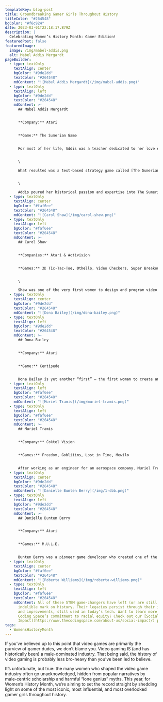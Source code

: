 ```yaml
---
templateKey: blog-post
title: Groundbreaking Gamer Girls Throughout History
titleColor: "#264548"
bgColor: "#f6c924"
date: 2023-03-01T22:18:17.879Z
description: |
  Celebrating Women’s History Month: Gamer Edition!
featuredPost: false
featuredImage:
  image: /img/mabel-addis.png
  alt: Mabel Addis Mergardt
pageBuilder:
  - type: textOnly
    textAlign: center
    bgColor: "#9de2dd"
    textColor: "#264548"
    mdContent: "![Mabel Addis Mergardt](/img/mabel-addis.png)"
  - type: textOnly
    textAlign: left
    bgColor: "#9de2dd"
    textColor: "#264548"
    mdContent: >-
      ## Mabel Addis Mergardt


      **Company:** Atari


      **Game:** The Sumerian Game


      For most of her life, Addis was a teacher dedicated to her love of history: she wrote historical articles and books and cultivated a love of history in the young minds she encountered. Then, in the 1960s, she was elected to work with IBM to create an educational game for her students.


      \

      What resulted was a text-based strategy game called [The Sumerian Game](https://en.wikipedia.org/wiki/The_Sumerian_Game), the first-ever video game created for a computer, making Addis the first person (not the first woman — the first PERSON!) to write a computer video game. It’s important that we mention the date here — The Sumerian Game was released in 1964. 1964! That’s almost a full decade before either Pong or The Oregon Trail came onto the scene — both games that are often, erroneously, cited as the first computer video games.


      \

      Addis poured her historical passion and expertise into The Sumerian Game, setting it in Lagash a Mesopotamian city in the year 3500 BC, and casting the player as the ruler, who must decide how much grain to feed their people, what to do about rat infestations, and how much of their city’s funds to dedicate to land expansion. The first players of Addis’s groundbreaking game? Her students, of course!
  - type: textOnly
    textAlign: center
    bgColor: "#faf6ee"
    textColor: "#264548"
    mdContent: "![Carol Shaw](/img/carol-shaw.png)"
  - type: textOnly
    textAlign: left
    bgColor: "#faf6ee"
    textColor: "#264548"
    mdContent: >-
      ## Carol Shaw


      **Companies:** Atari & Activision


      **Games:** 3D Tic-Tac-Toe, Othello, Video Checkers, Super Breakout, River Raid, and Happy Trails


      \

      Shaw was one of the very first women to design and program video games and is often considered to be the first \*professional\* female video game designer. Working at Atari and Activision over an astounding career that spanned decades, she designed skillful, innovative games that left the industry flabbergasted. She's most well-known for River Raid, which sold over a million copies and established top-down shooters as a lucrative and popular genre of their own. Even today, River Raid is recognized as a masterpiece of its time, an astonishing amount of programming skill crammed into a 4KB game that offered endless hours of entertainment. In 2017, Shaw won the Industry Icon Award for her massive impact on the gaming industry.
  - type: textOnly
    textAlign: center
    bgColor: "#9de2dd"
    textColor: "#264548"
    mdContent: "![Dona Bailey](/img/dona-bailey.png)"
  - type: textOnly
    textAlign: left
    bgColor: "#9de2dd"
    textColor: "#264548"
    mdContent: >-
      ## Dona Bailey


      **Company:** Atari


      **Game:** Centipede


      Dona Bailey is yet another “first” — the first woman to create an arcade game! When she accepted a position at [Atari](https://www.atariwomen.org/stories/dona-bailey/) in 1980, she was the only female game designer at the company. While there, she created the classic arcade hit​ Centipede — one of the most commercially successful arcade games during the arcade golden age. She is especially well-known for insisting on excellent visuals in the game; she meticulously wrote additional code to populate the screen with colorful mushrooms and random spiders that crawl across the screen, enhancing the game’s immersive quality.In 2013, Bailey was awarded the Women in Gaming Lifetime Achievement Award.
  - type: textOnly
    textAlign: left
    bgColor: "#faf6ee"
    textColor: "#264548"
    mdContent: "![Muriel Tramis](/img/muriel-tramis.png)"
  - type: textOnly
    textAlign: left
    bgColor: "#faf6ee"
    textColor: "#264548"
    mdContent: >-
      ## Muriel Tramis


      **Company:** Coktel Vision


      **Games:** Freedom, Gobliiins, Lost in Time, Mewilo


      After working as an engineer for an aerospace company, Muriel Tramis returned to her first love: games. She found a job at a video game start-up and began designing rich puzzle-adventure games that became wildly commercially successful. Unlike other popular video games of the time (think Super Mario Bros), Tramis’s games push back against the idea that video games, as a medium, can only encompass light, silly fare for kids. Her games grapple with powerful historical questions — for example, Freedom is about enslaved people fighting against their masters. Now considered a visionary, Tramis’s work recognized the potential of gaming to incorporate the kinds of themes that were, at the time, reserved for more “serious” mediums like film and literature. If it weren’t for Tramis busting open the genre, we might not have recent gaming sensations like Last of Us!
  - type: textOnly
    textAlign: center
    bgColor: "#9de2dd"
    textColor: "#264548"
    mdContent: "![Danielle Bunten Berry](/img/1-dbb.png)"
  - type: textOnly
    textAlign: left
    bgColor: "#9de2dd"
    textColor: "#264548"
    mdContent: >-
      ## Danielle Bunten Berry


      **Company:** Atari


      **Games:** M.U.L.E.


      Bunten Berry was a pioneer game developer who created one of the first successful multiplayer games on the Atari platform. Decades before blockbuster multiplayer games like League of Legends came to dominate gaming, Bunten Berry designed the groundbreaking multiplayer game [M.U.L.E](https://en.wikipedia.org/wiki/M.U.L.E.). M.U.L.E. sold 30,000 copies across various computer platforms and, over the years, it has emerged as one of the greatest influences on the genre's greatest designers. Ahead of her time in more ways than one, Bunten Berry insisted that the future of gaming was interconnectedness, and her vision has proved incredibly prescient. In 1998, she was awarded the [Lifetime Achievement Award](https://www.gamechoiceawards.com/archive/lifetime) by the Computer Game Developers Association. In 2007, the Academy of Interactive Arts & Sciences chose Berry as the 10th inductee into its [Hall of Fame](https://www.interactive.org/special_awards/).
  - type: textOnly
    textAlign: center
    bgColor: "#faf6ee"
    textColor: "#264548"
    mdContent: "![Roberta Williams](/img/roberta-williams.png)"
  - type: textOnly
    textAlign: left
    bgColor: "#faf6ee"
    textColor: "#264548"
    mdContent: All of these STEM game-changers have left (or are still leaving) an
      indelible mark on history. Their legacies persist through their inventions
      and improvements, still used in today’s tech. Want to learn more about The
      Coding Space’s commitment to racial equity? Check out our [Social
      Impact](https://www.thecodingspace.com/about-us/social-impact/) page.
tags:
  - WomensHistoryMonth
---
```

If you’ve believed up to this point that video games are primarily the purview of gamer dudes, we don’t blame you. Video gaming IS (and has historically been) a male-dominated industry. That being said, the history of video gaming is probably less bro-heavy than you’ve been led to believe.

It’s unfortunate, but true: the many women who shaped the video game industry often go unacknowledged, hidden from popular narratives by male-centric scholarship and harmful “lone genius” myths. This year, for Women’s History Month, we’re aiming to set the record straight by shedding light on some of the most iconic, most influential, and most overlooked gamer girls throughout history.